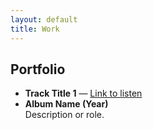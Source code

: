 ```yaml
---
layout: default
title: Work
---
```


## Portfolio

- **Track Title 1** — [Link to listen](#)
- **Album Name (Year)**  
  Description or role.